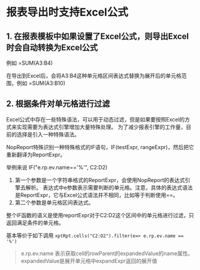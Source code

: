 # 报表导出时支持Excel公式

## 1. 在报表模板中如果设置了Excel公式，则导出Excel时会自动转换为Excel公式
例如 =SUM(A3:B4)

在导出到Excel后，会将A3:B4这种单元格区间表达式替换为展开后的单元格范围，例如 =SUM(A3:B10)


## 2. 根据条件对单元格进行过滤

Excel公式中存在一些特殊语法，可以用于动态过滤，但是如果要按照Excel的方式来实现需要为表达式引擎增加大量特殊处理。
为了减少报表引擎的工作量，目前的选择是引入一种特殊语法。

NopReport特殊识别一种特殊格式的IF语句，IF(testExpr, rangeExpr)，然后把它重新翻译为ReportExpr。

举例来说 IF("e.rp.ev.name=='%'", C2:D2) 
1. 第一个参数是一个字符串格式的ReportExpr，会使用NopReport的表达式引擎去解析。
表达式中e参数表示需要判断的单元格。注意，具体的表达式语法是ReportExpr，它与Excel公式语法并不相同，比如等于判断使用==。
2. 第二个参数是单元格区间表达式。

整个IF函数的语义是使用reportExpr对于C2:D2这个区间中的单元格进行过滤，只返回满足条件的单元格。

基本等价于如下调用  `xptRpt.cells("C2:D2").filter(e=> e.rp.ev.name == '%')`

> e.rp.ev.name 表示获取cell的rowParent的expandedValue的name属性。 expandedValue是展开单元格中expandExpr返回的展开值